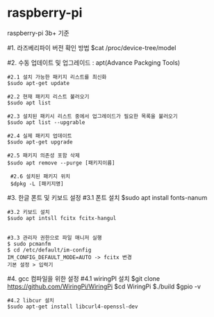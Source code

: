 # raspberry-pi
raspberry-pi 3b+ 기준

#1. 라즈베리파이 버전 확인 방법
$cat /proc/device-tree/model

#2. 수동 업데이트 및 업그레이드 : apt(Advance Packging Tools)

	#2.1 설치 가능한 패키지 리스트를 최신화
	$sudo apt-get update

	#2.2 현재 패키지 리스트 불러오기
	$sudo apt list

	#2.3 설치된 패키시 리스트 중에서 업그레이드가 필요한 목록을 불러오기
	$sudo apt list --upgrable

	#2.4 실제 패키지 업데이트
	$sudo apt-get upgrade

	#2.5 패키지 의존성 포함 삭제
	$sudo apt remove --purge [패키지이름]
	
	 #2.6 설치된 패키지 위치 
	 $dpkg -L [패키지명]

#3. 한글 폰트 및 키보드 설정 
	#3.1  폰트 설치
	$sudo apt install fonts-nanum
	
	#3.2 키보드 설치
	$sudo apt intsll fcitx fcitx-hangul


	#3.3 관리자 권한으로 파일 매니저 실행
	$ sudo pcmanfm
	$ cd /etc/default/im-config
	IM_CONFIG_DEFAULT_MODE=AUTO -> fcitx 변경
	기본 설정 > 입력기 
	
#4. gcc 컴파일을 위한 설정
	#4.1 wiringPI 설치
	$git clone https://github.com/WiringPi/WiringPi
	$cd WiringPi
	$./build
	$gpio -v
	
	#4.2 libcur 설치
	$sudo apt-get install libcurl4-openssl-dev
	
